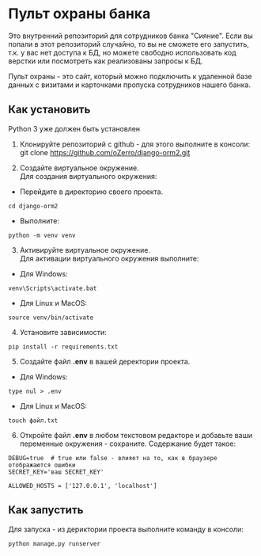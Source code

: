 # Пульт охраны банка 

Это внутренний репозиторий для сотрудников банка "Сияние". Если вы попали в этот репозиторий случайно, то вы не сможете его запустить, т.к. у вас нет доступа к БД, но можете свободно использовать код верстки или посмотреть как реализованы запросы к БД.

Пульт охраны - это сайт, который можно подключить к удаленной базе данных с визитами и карточками пропуска сотрудников нашего банка.

## Как установить

Python 3 уже должен быть установлен

1. Клонируйте репозиторий с github - для этого выполните в консоли:  
git clone https://github.com/oZerro/django-orm2.git

2. Создайте виртуальное окружение.  
Для создания виртуального окружения:

- Перейдите в директорию своего проекта.  
```
cd django-orm2
```

- Выполните:
```
python -m venv venv
```

3. Активируйте виртуальное окружение.  
Для активации виртуального окружения выполните:

- Для Windows:  
```
venv\Scripts\activate.bat
```

- Для Linux и MacOS:  
```
source venv/bin/activate
```

4. Установите зависимости:  
```
pip install -r requirements.txt
```

5. Создайте файл **.env** в вашей деректории проекта.

- Для Windows:  
```
type nul > .env
```

- Для Linux и MacOS:  
```
touch файл.txt
```

6. Откройте файл **.env** в любом текстовом редакторе и добавьте ваши переменные окружения - сохраните.
Содержание будет такое:
```
DEBUG=true  # true или false - влияет на то, как в браузере отображаются ошибки
SECRET_KEY='ваш SECRET_KEY'

ALLOWED_HOSTS = ['127.0.0.1', 'localhost']

```

## Как запустить

Для запуска - из дериктории проекта выполните команду в консоли:
```
python manage.py runserver
```